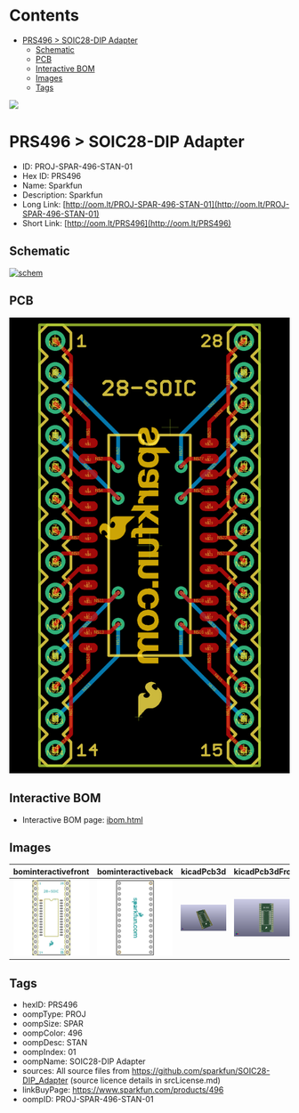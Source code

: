 



Contents
========

* [PRS496 > SOIC28-DIP Adapter](#prs496--soic28-dip-adapter)
	* [Schematic](#schematic)
	* [PCB](#pcb)
	* [Interactive BOM](#interactive-bom)
	* [Images](#images)
	* [Tags](#tags)
  
![][im]
# PRS496 > SOIC28-DIP Adapter

- ID: PROJ-SPAR-496-STAN-01
- Hex ID: PRS496
- Name: Sparkfun
- Description: Sparkfun
- Long Link: [http://oom.lt/PROJ-SPAR-496-STAN-01](http://oom.lt/PROJ-SPAR-496-STAN-01)
- Short Link: [http://oom.lt/PRS496](http://oom.lt/PRS496)

## Schematic
  
[![schem](eagleSchemImage.png)](eagleSchemImage.png)
## PCB
  
[![pcb](eagleImage.png)](eagleImage.png)
## Interactive BOM

- Interactive BOM page: [ibom.html](https://htmlpreview.github.io/?https://github.com/oomlout/oomlout_OOMP_projects/blob/main/PROJ-SPAR-496-STAN-01/kicad/bom/ibom.html)

## Images
  
  

|bominteractivefront|bominteractiveback|kicadPcb3d|kicadPcb3dFront|kicadPcb3dBack|eagleImage|eagleSchemImage|
| :---: | :---: | :---: | :---: | :---: | :---: | :---: |
|[![bominteractivefront](bomFront_140.png)](bomFront.png)|[![bominteractiveback](bomBack_140.png)](bomBack.png)|[![kicadPcb3d](kicadPcb3d_140.png)](kicadPcb3d.png)|[![kicadPcb3dFront](kicadPcb3dFront_140.png)](kicadPcb3dFront.png)|[![kicadPcb3dBack](kicadPcb3dBack_140.png)](kicadPcb3dBack.png)|[![eagleImage](eagleImage_140.png)](eagleImage.png)|[![eagleSchemImage](eagleSchemImage_140.png)](eagleSchemImage.png)|

## Tags

- hexID: PRS496
- oompType: PROJ
- oompSize: SPAR
- oompColor: 496
- oompDesc: STAN
- oompIndex: 01
- oompName: SOIC28-DIP Adapter
- sources: All source files from https://github.com/sparkfun/SOIC28-DIP_Adapter (source licence details in srcLicense.md)
- linkBuyPage: https://www.sparkfun.com/products/496
- oompID: PROJ-SPAR-496-STAN-01



[im]: kicadPcb3d_450.png
